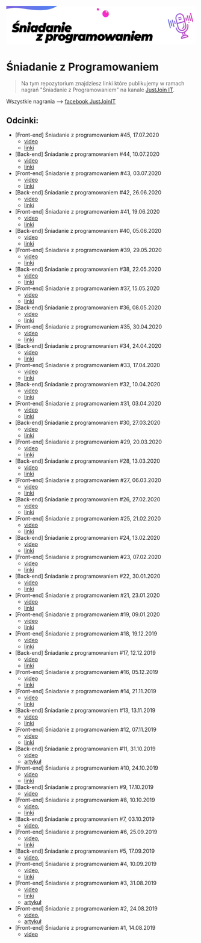 ![top shot](./assets/top-shot.png)
# Śniadanie z Programowaniem 
> Na tym repozytorium znajdziesz linki które publikujemy w ramach nagrań "Śniadanie z Programowaniem" na kanale [JustJoin IT](https://justjoin.it/).


Wszystkie nagrania --> [facebook JustJoinIT](https://www.facebook.com/watch/JustJoinIT/1096965710647774/)

## Odcinki:

* [Front-end] Śniadanie z programowaniem #45, 17.07.2020
    * [video](https://www.facebook.com/JustJoinIT/videos/1156098988122910)
    * [linki](./episodes/45.md)
* [Back-end] Śniadanie z programowaniem #44, 10.07.2020
    * [video](https://www.facebook.com/JustJoinIT/videos/3433272703383945)
    * [linki](./episodes/44.md)
* [Front-end] Śniadanie z programowaniem #43, 03.07.2020
    * [video](https://www.facebook.com/JustJoinIT/videos/3484955491571783)
    * [linki](./episodes/43.md)
* [Back-end] Śniadanie z programowaniem #42, 26.06.2020
    * [video](https://www.facebook.com/1680072122231260/videos/270622750713053)
    * [linki](./episodes/42.md)
* [Front-end] Śniadanie z programowaniem #41, 19.06.2020
    * [video](https://www.facebook.com/JustJoinIT/videos/2867222356732864)
    * [linki](./episodes/41.md)
* [Back-end] Śniadanie z programowaniem #40, 05.06.2020
    * [video](https://www.facebook.com/1680072122231260/videos/1754857797998870)
    * [linki](./episodes/40.md)
* [Front-end] Śniadanie z programowaniem #39, 29.05.2020
    * [video](https://www.facebook.com/JustJoinIT/videos/923193321426784)
    * [linki](./episodes/39.md)
* [Back-end] Śniadanie z programowaniem #38, 22.05.2020
    * [video](https://www.facebook.com/1680072122231260/videos/171298830981873)
    * [linki](./episodes/38.md)
* [Front-end] Śniadanie z programowaniem #37, 15.05.2020
    * [video](https://www.facebook.com/JustJoinIT/videos/250775259468844)
    * [linki](./episodes/37.md)
* [Back-end] Śniadanie z programowaniem #36, 08.05.2020
    * [video](https://www.facebook.com/JustJoinIT/videos/261146985017231)
    * [linki](./episodes/36.md)
* [Front-end] Śniadanie z programowaniem #35, 30.04.2020
    * [video](https://www.facebook.com/JustJoinIT/videos/2486867168291746)
    * [linki](./episodes/35.md)
* [Back-end] Śniadanie z programowaniem #34, 24.04.2020
    * [video](https://www.facebook.com/1680072122231260/videos/281660856179340)
    * [linki](./episodes/34.md)
* [Front-end] Śniadanie z programowaniem #33, 17.04.2020
    * [video](https://www.facebook.com/JustJoinIT/videos/848410132305219)
    * [linki](./episodes/33.md)
* [Back-end] Śniadanie z programowaniem #32, 10.04.2020
    * [video](https://www.facebook.com/1680072122231260/videos/2928703260512472/)
    * [linki](./episodes/32.md)
* [Front-end] Śniadanie z programowaniem #31, 03.04.2020
    * [video](https://www.facebook.com/JustJoinIT/videos/270483627280329/)
    * [linki](./episodes/31.md)
* [Back-end] Śniadanie z programowaniem #30, 27.03.2020
    * [video](https://www.facebook.com/JustJoinIT/videos/940096533104724)
    * [linki](./episodes/30.md)
* [Front-end] Śniadanie z programowaniem #29, 20.03.2020
    * [video](https://www.facebook.com/JustJoinIT/videos/159472355167163/)
    * [linki](./episodes/29.md)
* [Back-end] Śniadanie z programowaniem #28, 13.03.2020
    * [video](https://www.facebook.com/JustJoinIT/videos/192698005508441/)
    * [linki](./episodes/28.md)
* [Front-end] Śniadanie z programowaniem #27, 06.03.2020
    * [video](https://www.facebook.com/JustJoinIT/videos/485260805691878/)
    * [linki](./episodes/27.md)
* [Back-end] Śniadanie z programowaniem #26, 27.02.2020
    * [video](https://www.facebook.com/JustJoinIT/videos/1000402703686677/)
    * [linki](./episodes/26.md)
* [Front-end] Śniadanie z programowaniem #25, 21.02.2020
    * [video](https://www.facebook.com/JustJoinIT/videos/314067912882423/)
    * [linki](./episodes/25.md)
* [Back-end] Śniadanie z programowaniem #24, 13.02.2020
    * [video](https://www.facebook.com/JustJoinIT/videos/224442558618734)
    * [linki](./episodes/24.md)
* [Front-end] Śniadanie z programowaniem #23, 07.02.2020
    * [video](https://www.facebook.com/JustJoinIT/videos/495384067829348/)
    * [linki](./episodes/23.md)
* [Back-end] Śniadanie z programowaniem #22, 30.01.2020
    * [video](https://www.facebook.com/JustJoinIT/videos/791400858030559/)
    * [linki](./episodes/22.md)
* [Front-end] Śniadanie z programowaniem #21, 23.01.2020
    * [video](https://www.facebook.com/JustJoinIT/videos/2247700648867613/)
    * [linki](./episodes/21.md)
* [Front-end] Śniadanie z programowaniem #19, 09.01.2020
    * [video](https://www.facebook.com/JustJoinIT/videos/2830224380333190/)
    * [linki](./episodes/19.md)
* [Front-end] Śniadanie z programowaniem #18, 19.12.2019
    * [video](https://www.facebook.com/JustJoinIT/videos/2563109703802847/)
    * [linki](./episodes/18.md)
* [Back-end] Śniadanie z programowaniem #17, 12.12.2019
    * [video](https://www.facebook.com/JustJoinIT/videos/2951671701533400/)
    * [linki](./episodes/17.md)
* [Front-end] Śniadanie z programowaniem #16, 05.12.2019
    * [video](https://www.facebook.com/JustJoinIT/videos/2590945684471225/)
    * [linki](./episodes/16.md)
* [Front-end] Śniadanie z programowaniem #14, 21.11.2019
    * [video](https://www.facebook.com/JustJoinIT/videos/3038417473050223/)
    * [linki](./episodes/14.md)
* [Back-end] Śniadanie z programowaniem #13, 13.11.2019
    * [video](https://www.facebook.com/JustJoinIT/videos/2794796973885240/)
    * [linki](./episodes/13.md)
* [Front-end] Śniadanie z programowaniem #12, 07.11.2019
    * [video](https://www.facebook.com/JustJoinIT/videos/2373559082958998/)
    * [linki](./episodes/12.md)
* [Back-end] Śniadanie z programowaniem #11, 31.10.2019
    * [video](https://www.facebook.com/JustJoinIT/videos/2485166935098458/)
    * [artykuł](https://geek.justjoin.it/sniadanie-z-programowaniem-11-2/)
* [Front-end] Śniadanie z programowaniem #10, 24.10.2019
    * [video](https://www.facebook.com/JustJoinIT/videos/532375157596408/)
    * [linki](./episodes/10.md)
* [Back-end] Śniadanie z programowaniem #9, 17.10.2019
    * [video](https://www.facebook.com/JustJoinIT/videos/2442060229408362/)
* [Front-end] Śniadanie z programowaniem #8, 10.10.2019
    * [video](https://www.facebook.com/JustJoinIT/videos/768043120332553/),
    * [linki](./episodes/08.md)
* [Back-end] Śniadanie z programowaniem #7, 03.10.2019
    * [video](https://www.facebook.com/JustJoinIT/videos/463100704398459/),
* [Front-end] Śniadanie z programowaniem #6, 25.09.2019
    * [video](https://www.facebook.com/JustJoinIT/videos/502242623667809/),
    * [linki](./episodes/06.md)
* [Back-end] Śniadanie z programowaniem #5, 17.09.2019
    * [video](https://www.facebook.com/JustJoinIT/videos/379545612953291/),
* [Front-end] Śniadanie z programowaniem #4, 10.09.2019
    * [video](https://www.facebook.com/JustJoinIT/videos/533774114035995),
    * [linki](./episodes/04.md)
* [Front-end] Śniadanie z programowaniem #3, 31.08.2019
    * [video](https://www.facebook.com/JustJoinIT/videos/401231300579302/)
    * [linki](./episodes/03.md)
    * [artykuł](https://geek.justjoin.it/platnosci-za-oprogramowanie-open-source-sniadanie-z-programowaniem-3/)
* [Front-end] Śniadanie z programowaniem #2, 24.08.2019
    * [video](https://www.facebook.com/JustJoinIT/videos/917794605237828/),
    * [artykuł](https://geek.justjoin.it/blockchain-jako-the-most-overhyped-tech-czyli-sniadanie-z-programowaniem-2/)
* [Front-end] Śniadanie z programowaniem #1, 14.08.2019
    * [video](https://www.facebook.com/JustJoinIT/videos/728129414260638/)
